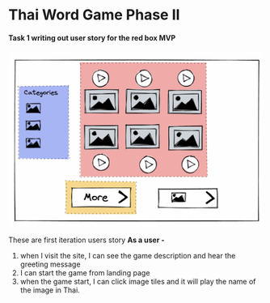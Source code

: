 # Thai Word Game Phase II

#### Task 1 writing out user story for the red box MVP

![Breaking down work](../asset/ThWorkBreakDown.png)

These are first iteration users story
**As a user -**

1. when I visit the site, I can see the game description and hear the greeting message
2. I can start the game from landing page
3. when the game start, I can click image tiles and it will play the name of the image in Thai.
